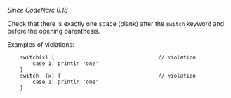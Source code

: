 *Since CodeNarc 0.18*

Check that there is exactly one space (blank) after the `switch` keyword
and before the opening parenthesis.

Examples of violations:

        switch(x) {                                 // violation
            case 1: println 'one'
        }
        switch  (x) {                               // violation
            case 1: println 'one'
        }
